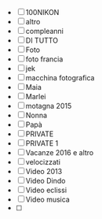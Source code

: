 - [ ] 100NIKON
- [ ] altro
- [ ] compleanni
- [ ] DI TUTTO
- [ ] Foto
- [ ] foto francia
- [ ] jek
- [ ] macchina fotografica
- [ ] Maia
- [ ] Marlei
- [ ] motagna 2015
- [ ] Nonna 
- [ ] Papà 
- [ ] PRIVATE
- [ ] PRIVATE 1
- [ ] Vacanze 2016 e altro
- [ ] velocizzati
- [ ] Video 2013
- [ ] Video Dindo
- [ ] Video eclissi
- [ ] Video musica
- [ ] 